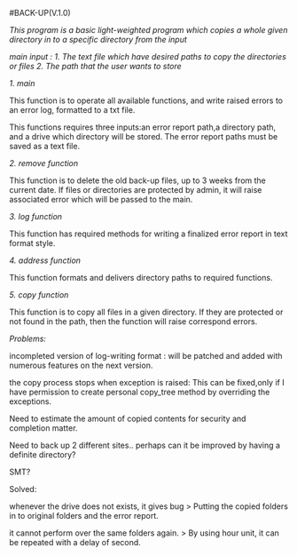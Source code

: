 #BACK-UP(V.1.0) 

*This program is a basic light-weighted program which copies*
*a whole given directory in to a specific directory from the input* 

_main input : 1. The text file which have desired paths to copy the directories or files_ 
 	     _2. The path that the user wants to store_

*1. main*

This function is to operate all available functions, and write raised errors to an error log, formatted to a txt file.

This functions requires three inputs:an error report path,a directory path, and a drive which directory will be stored. The error report paths must be saved as a text file. 

*2. remove function*

This function is to delete the old back-up files, up to 3 weeks from the current date. If files or directories are protected by 
admin, it will raise associated error which will be passed to the main.
	

*3. log function*

 This function has required methods for writing a finalized error report in text format style.
	
*4. address function*

 This function formats and delivers directory paths to required functions.
 
*5. copy function*

 This function is to copy all files in a given directory. 
If they are protected or not found in the path, then the function will raise correspond errors.


_Problems:_


incompleted version of log-writing format :  will be patched and added with numerous features on the next version. 

the copy process stops when exception is raised: This can be fixed,only if I have permission to create personal copy_tree method by overriding the exceptions.

Need to estimate the amount of copied contents for security and completion matter.

Need to back up 2 different sites.. perhaps can it be improved by having a definite directory?

SMT?

Solved:

whenever the drive does not exists, it gives bug > Putting the copied folders in to original folders and the error report.

it cannot perform over the same folders again. > By using hour unit, it can be repeated with a delay of second.

